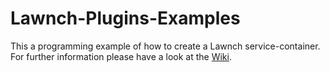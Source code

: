 # Lawnch-Plugins-Examples

This a programming example of how to create a Lawnch service-container.
For further information please have a look at the [Wiki](https://github.com/Dutil-org/Lawnch-Plugins-Examples/wiki).
